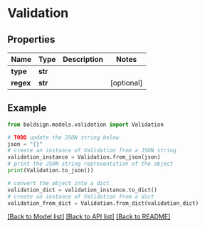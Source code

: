 # Validation


## Properties

Name | Type | Description | Notes
------------ | ------------- | ------------- | -------------
**type** | **str** |  | 
**regex** | **str** |  | [optional] 

## Example

```python
from boldsign.models.validation import Validation

# TODO update the JSON string below
json = "{}"
# create an instance of Validation from a JSON string
validation_instance = Validation.from_json(json)
# print the JSON string representation of the object
print(Validation.to_json())

# convert the object into a dict
validation_dict = validation_instance.to_dict()
# create an instance of Validation from a dict
validation_from_dict = Validation.from_dict(validation_dict)
```
[[Back to Model list]](../README.md#documentation-for-models) [[Back to API list]](../README.md#documentation-for-api-endpoints) [[Back to README]](../README.md)


